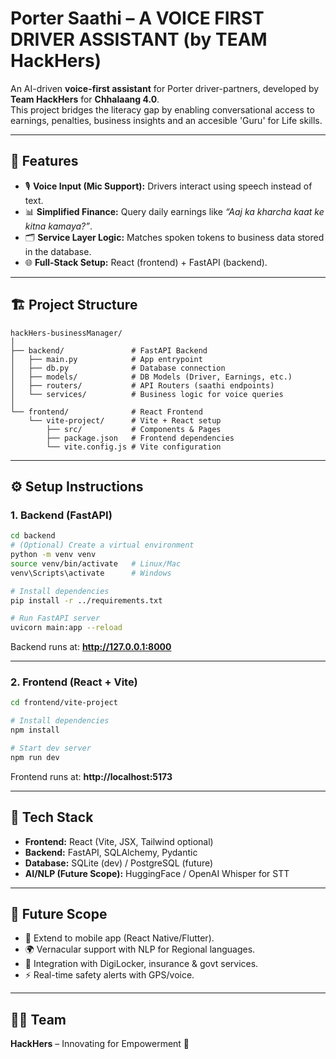 # Porter Saathi – A VOICE FIRST DRIVER ASSISTANT (by TEAM HackHers)

An AI-driven **voice-first assistant** for Porter driver-partners, developed by **Team HackHers** for **Chhalaang 4.0**.  
This project bridges the literacy gap by enabling conversational access to earnings, penalties, business insights and an accesible 'Guru' for Life skills.

---

## 🚀 Features
- 🎙 **Voice Input (Mic Support):** Drivers interact using speech instead of text.
- 📊 **Simplified Finance:** Query daily earnings like *“Aaj ka kharcha kaat ke kitna kamaya?”*.
- 🗂 **Service Layer Logic:** Matches spoken tokens to business data stored in the database.
- 🌐 **Full-Stack Setup:** React (frontend) + FastAPI (backend).

---

## 🏗 Project Structure
```
hackHers-businessManager/
│
├── backend/               # FastAPI Backend
│   ├── main.py            # App entrypoint
│   ├── db.py              # Database connection
│   ├── models/            # DB Models (Driver, Earnings, etc.)
│   ├── routers/           # API Routers (saathi endpoints)
│   └── services/          # Business logic for voice queries
│
└── frontend/              # React Frontend
    └── vite-project/      # Vite + React setup
        ├── src/           # Components & Pages
        ├── package.json   # Frontend dependencies
        └── vite.config.js # Vite configuration
```

---

## ⚙️ Setup Instructions

### 1. Backend (FastAPI)
```bash
cd backend
# (Optional) Create a virtual environment
python -m venv venv
source venv/bin/activate   # Linux/Mac
venv\Scripts\activate      # Windows

# Install dependencies
pip install -r ../requirements.txt

# Run FastAPI server
uvicorn main:app --reload
```
Backend runs at: **http://127.0.0.1:8000**

---

### 2. Frontend (React + Vite)
```bash
cd frontend/vite-project

# Install dependencies
npm install

# Start dev server
npm run dev
```
Frontend runs at: **http://localhost:5173**

---

## 🧩 Tech Stack
- **Frontend:** React (Vite, JSX, Tailwind optional)
- **Backend:** FastAPI, SQLAlchemy, Pydantic
- **Database:** SQLite (dev) / PostgreSQL (future)
- **AI/NLP (Future Scope):** HuggingFace / OpenAI Whisper for STT

---

## 📌 Future Scope
- 📱 Extend to mobile app (React Native/Flutter).
- 🌍 Vernacular support with NLP for Regional languages.
- 🔐 Integration with DigiLocker, insurance & govt services.
- ⚡ Real-time safety alerts with GPS/voice.

---

## 👩‍💻 Team
**HackHers** – Innovating for Empowerment 🚀
